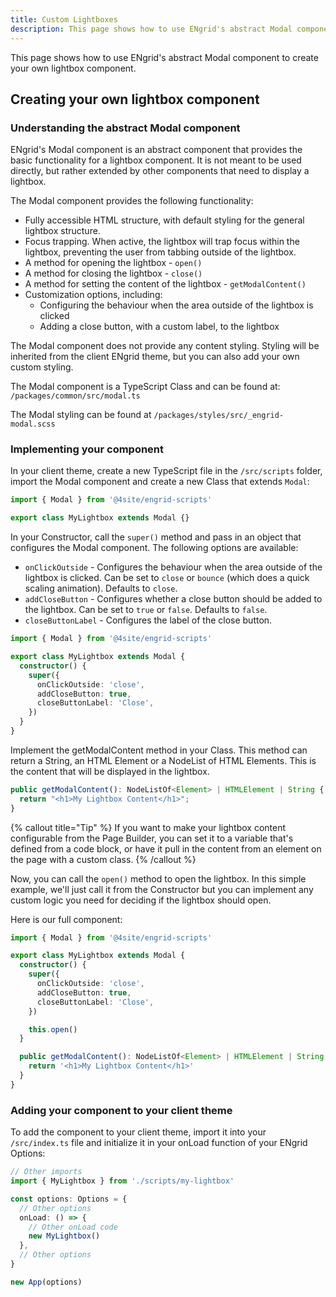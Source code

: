 ```yaml
---
title: Custom Lightboxes
description: This page shows how to use ENgrid's abstract Modal component to create your own lightbox component
---
```


This page shows how to use ENgrid's abstract Modal component to create your own lightbox component.

## Creating your own lightbox component

### Understanding the abstract Modal component

ENgrid's Modal component is an abstract component that provides the basic functionality for a lightbox component. It is not meant to be used directly, but rather extended by other components that need to display a lightbox.

The Modal component provides the following functionality:

- Fully accessible HTML structure, with default styling for the general lightbox structure.
- Focus trapping. When active, the lightbox will trap focus within the lightbox, preventing the user from tabbing outside of the lightbox.
- A method for opening the lightbox - `open()`
- A method for closing the lightbox - `close()`
- A method for setting the content of the lightbox - `getModalContent()`
- Customization options, including:
  - Configuring the behaviour when the area outside of the lightbox is clicked
  - Adding a close button, with a custom label, to the lightbox

The Modal component does not provide any content styling. Styling will be inherited from the client ENgrid theme, but you can also add your own custom styling.

The Modal component is a TypeScript Class and can be found at: `/packages/common/src/modal.ts`

The Modal styling can be found at `/packages/styles/src/_engrid-modal.scss`

### Implementing your component

In your client theme, create a new TypeScript file in the `/src/scripts` folder, import the Modal component and create a new Class that extends `Modal`:

```ts
import { Modal } from '@4site/engrid-scripts'

export class MyLightbox extends Modal {}
```

In your Constructor, call the `super()` method and pass in an object that configures the Modal component. The following options are available:

- `onClickOutside` - Configures the behaviour when the area outside of the lightbox is clicked. Can be set to `close` or `bounce` (which does a quick scaling animation). Defaults to `close`.
- `addCloseButton` - Configures whether a close button should be added to the lightbox. Can be set to `true` or `false`. Defaults to `false`.
- `closeButtonLabel` - Configures the label of the close button.

```ts
import { Modal } from '@4site/engrid-scripts'

export class MyLightbox extends Modal {
  constructor() {
    super({
      onClickOutside: 'close',
      addCloseButton: true,
      closeButtonLabel: 'Close',
    })
  }
}
```

Implement the getModalContent method in your Class. This method can return a String, an HTML Element or a NodeList of HTML Elements. This is the content that will be displayed in the lightbox.

```ts
public getModalContent(): NodeListOf<Element> | HTMLElement | String {
  return "<h1>My Lightbox Content</h1>";
}
```

{% callout title="Tip" %}
If you want to make your lightbox content configurable from the Page Builder, you can set it to a variable that's defined from a code block, or have it pull in the content from an element on the page with a custom class.
{% /callout %}

Now, you can call the `open()` method to open the lightbox. In this simple example, we'll just call it from the Constructor but you can implement any custom logic you need for deciding if the lightbox should open.

Here is our full component:

```ts
import { Modal } from '@4site/engrid-scripts'

export class MyLightbox extends Modal {
  constructor() {
    super({
      onClickOutside: 'close',
      addCloseButton: true,
      closeButtonLabel: 'Close',
    })

    this.open()
  }

  public getModalContent(): NodeListOf<Element> | HTMLElement | String {
    return '<h1>My Lightbox Content</h1>'
  }
}
```

### Adding your component to your client theme

To add the component to your client theme, import it into your `/src/index.ts` file and initialize it in your onLoad function of your ENgrid Options:

```ts
// Other imports
import { MyLightbox } from './scripts/my-lightbox'

const options: Options = {
  // Other options
  onLoad: () => {
    // Other onLoad code
    new MyLightbox()
  },
  // Other options
}

new App(options)
```
